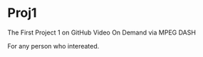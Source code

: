 # Proj1
The First Project 1 on GitHub
Video On Demand via MPEG DASH

For any person who intereated.
